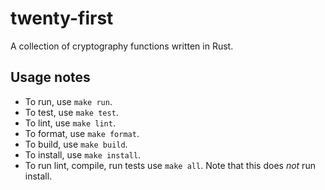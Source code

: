 # twenty-first

A collection of cryptography functions written in Rust.

## Usage notes

 - To run, use `make run`.
 - To test, use `make test`.
 - To lint, use `make lint`.
 - To format, use `make format`.
 - To build, use `make build`.
 - To install, use `make install`.
 - To run lint, compile, run tests use `make all`. Note that this does *not* run install.
